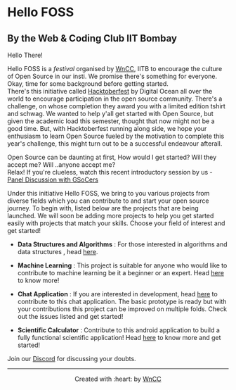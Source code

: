 # Hello FOSS

## By the Web & Coding Club IIT Bombay


Hello There!   

Hello FOSS is a *festival* organised by [WnCC](https://www.wncc-iitb.org/), IITB to encourage the culture of Open Source in our insti. We promise there's something for everyone. Okay, time for some background before getting started.    
There's this initiative called [Hacktoberfest](https://hacktoberfest.digitalocean.com/) by Digital Ocean all over the world to encourage participation in the open source community. There's a challenge, on whose completion they award you with a limited edition tshirt and schwag. We wanted to help y'all get started with Open Source, but given the academic load this semester, thought that now might not be a good time. But, with Hacktoberfest running along side, we hope your enthusiasm to learn Open Source fueled by the motivation to complete this year's challenge, this might turn out to be a successful endeavour afterall.  

Open Source can be daunting at first, How would I get started? Will they accept me? Will ..anyone accept me?    
Relax! If you're clueless, watch this recent introductory session by us - [Panel Discussion with GSoCers](https://youtu.be/UtmGnnutXeo)

Under this initiative Hello FOSS, we bring to you various projects from diverse fields which you can contribute to and start your open source journey. To begin with, listed below are the projects that are being launched. We will soon be adding more projects to help you get started easily with projects that match your skills. 
Choose your field of interest and get started!

- **Data Structures and Algorithms** : For those interested in algorithms and data structures , head [here](https://github.com/wncc/Hello-FOSS-DSA).

- **Machine Learning** : This project is suitable for anyone who would like to contribute to machine learning be it a beginner or an expert. Head [here](https://github.com/wncc/Hello-FOSS-ML) to know more!

- **Chat Application** : If you are interested in development, head [here](https://github.com/wncc/Hello-FOSS-Chat) to contribute to this chat application. The basic prototype is ready but with your contributions this project can be improved on multiple folds. Check out the issues listed and get started!

- **Scientific Calculator** : Contribute to this android application to build a fully functional scientific application! Head [here](https://github.com/wncc/Hello-FOSS-Calci) to know more and get started!




Join our [Discord](https://discord.com/invite/mzhyrvS) for discussing your doubts.

***

<p align="center">Created with :heart: by <a href="https://www.wncc-iitb.org/">WnCC</a></p>

